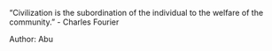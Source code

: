 “Civilization is the subordination of the individual to the welfare of the community.” - Charles Fourier

Author: Abu
